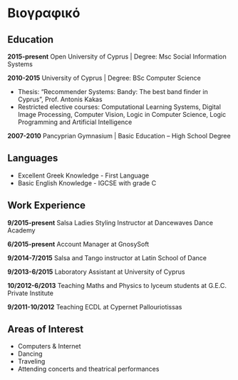 # Βιογραφικό

## Education

**2015-present** Open University of Cyprus | Degree: Msc Social Information Systems

**2010-2015** University of Cyprus | Degree: BSc Computer Science 

*	Thesis: “Recommender Systems: Bandy: The best band finder in Cyprus”, Prof. Antonis Kakas
*	Restricted elective courses: Computational Learning Systems, Digital Image Processing, Computer Vision, Logic in Computer Science, Logic Programming and Artificial Intelligence

**2007-2010** Pancyprian Gymnasium | Basic Education – High School Degree

## Languages

*	 Excellent Greek Knowledge - First Language
*	 Basic English Knowledge - IGCSE with grade C


## Work Experience

**9/2015-present** Salsa Ladies Styling Instructor at Dancewaves Dance Academy

**6/2015-present** Account Manager at GnosySoft

**9/2014-7/2015**  Salsa and Tango instructor at Latin School of Dance 

**9/2013-6/2015** Laboratory Assistant at University of Cyprus

**10/2012-6/2013**  Teaching Maths and Physics to lyceum students at G.E.C. Private Institute

**9/2011-10/2012** Teaching ECDL at Cypernet Pallouriotissas


## Areas of Interest

*	Computers & Internet
*	Dancing
*	Traveling
*	Attending concerts and theatrical performances
